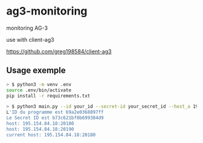 # ag3-monitoring
monitoring AG-3

use with client-ag3

https://github.com/greg198584/client-ag3

## Usage exemple

```bash
> $ python3 -m venv .env 
source .env/bin/activate
pip install -r requirements.txt
```

```bash
> $ python3 main.py --id your_id --secret-id your_secret_id --host_a 195.154.84.18:20180 --host_b 195.154.84.18:20190 --current_host 195.154.84.18:20180                                                                                                                                                     [±main ●●]
L'ID du programme est 69a2e0368897ff
Le Secret ID est b73c621bf0b699384d9
host: 195.154.84.18:20180
host: 195.154.84.18:20190
current host: 195.154.84.18:20180
```